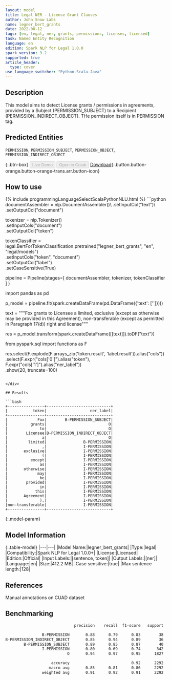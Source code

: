 ```yaml
---
layout: model
title: Legal NER - License Grant Clauses
author: John Snow Labs
name: legner_bert_grants
date: 2022-08-12
tags: [en, legal, ner, grants, permissions, licenses, licensed]
task: Named Entity Recognition
language: en
edition: Spark NLP for Legal 1.0.0
spark_version: 3.2
supported: true
article_header:
  type: cover
use_language_switcher: "Python-Scala-Java"
---
```


## Description

This model aims to detect License grants / permissions in agreements, provided by a Subject (PERMISSION_SUBJECT) to a Recipient (PERMISSION_INDIRECT_OBJECT). THe permission itself is in PERMISSION tag.

## Predicted Entities

`PERMISSION`, `PERMISSION_SUBJECT`, `PERMISSION_OBJECT`, `PERMISSION_INDIRECT_OBJECT`

{:.btn-box}
<button class="button button-orange" disabled>Live Demo</button>
<button class="button button-orange" disabled>Open in Colab</button>
[Download](https://s3.amazonaws.com/auxdata.johnsnowlabs.com/legal/models/legner_bert_grants_en_1.0.0_3.2_1660292396316.zip){:.button.button-orange.button-orange-trans.arr.button-icon}

## How to use



<div class="tabs-box" markdown="1">
{% include programmingLanguageSelectScalaPythonNLU.html %}
```python
documentAssembler = nlp.DocumentAssembler()\
  .setInputCol("text")\
  .setOutputCol("document")

tokenizer = nlp.Tokenizer()\
  .setInputCols("document")\
  .setOutputCol("token")

tokenClassifier = legal.BertForTokenClassification.pretrained("legner_bert_grants", "en", "legal/models")\
  .setInputCols("token", "document")\
  .setOutputCol("label")\
  .setCaseSensitive(True)

pipeline =  Pipeline(stages=[
  documentAssembler,
  tokenizer,
  tokenClassifier
    ]
)

import pandas as pd

p_model = pipeline.fit(spark.createDataFrame(pd.DataFrame({'text': ['']})))

text = """Fox grants to Licensee a limited, exclusive (except as otherwise may be provided in this Agreement), 
non-transferable (except as permitted in Paragraph 17(d)) right and license"""

res = p_model.transform(spark.createDataFrame([[text]]).toDF("text"))

from pyspark.sql import functions as F

res.select(F.explode(F.arrays_zip('token.result', 'label.result')).alias("cols")) \
               .select(F.expr("cols['0']").alias("token"),
                       F.expr("cols['1']").alias("ner_label"))\
               .show(20, truncate=100)
```

</div>

## Results

```bash
+----------------+----------------------------+
|           token|                   ner_label|
+----------------+----------------------------+
|             Fox|        B-PERMISSION_SUBJECT|
|          grants|                           O|
|              to|                           O|
|        Licensee|B-PERMISSION_INDIRECT_OBJECT|
|               a|                           O|
|         limited|                B-PERMISSION|
|               ,|                I-PERMISSION|
|       exclusive|                I-PERMISSION|
|               (|                I-PERMISSION|
|          except|                I-PERMISSION|
|              as|                I-PERMISSION|
|       otherwise|                I-PERMISSION|
|             may|                I-PERMISSION|
|              be|                I-PERMISSION|
|        provided|                I-PERMISSION|
|              in|                I-PERMISSION|
|            this|                I-PERMISSION|
|       Agreement|                I-PERMISSION|
|              ),|                I-PERMISSION|
|non-transferable|                I-PERMISSION|
+----------------+----------------------------+
```

{:.model-param}
## Model Information

{:.table-model}
|---|---|
|Model Name:|legner_bert_grants|
|Type:|legal|
|Compatibility:|Spark NLP for Legal 1.0.0+|
|License:|Licensed|
|Edition:|Official|
|Input Labels:|[sentence, token]|
|Output Labels:|[ner]|
|Language:|en|
|Size:|412.2 MB|
|Case sensitive:|true|
|Max sentence length:|128|

## References

Manual annotations on CUAD dataset

## Benchmarking

```bash
                              precision    recall  f1-score   support

                B-PERMISSION       0.88      0.79      0.83        38
B-PERMISSION_INDIRECT_OBJECT       0.85      0.94      0.89        36
        B-PERMISSION_SUBJECT       0.89      0.85      0.87        40
                I-PERMISSION       0.80      0.69      0.74       342
                           O       0.94      0.97      0.95      1827

                    accuracy                           0.92      2292
                   macro avg       0.85      0.81      0.86      2292
                weighted avg       0.91      0.92      0.91      2292
```
